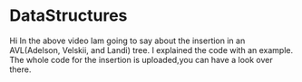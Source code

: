 # DataStructures

Hi 
In the above video Iam going to say about the insertion in an AVL(Adelson, Velskii, and Landi) tree.
I explained the code with an example.
The whole code for the insertion is uploaded,you can have a  look over there.

